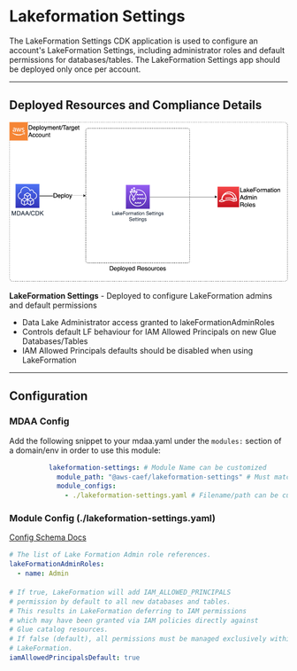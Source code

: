 # Lakeformation Settings

The LakeFormation Settings CDK application is used to configure an account's LakeFormation Settings, including administrator roles and default permissions for databases/tables. The LakeFormation Settings app should be deployed only once per account.

***

## Deployed Resources and Compliance Details

![LakeFormationSettings](../../../constructs/L3/governance/lakeformation-settings-l3-construct/docs/LakeFormationSettings.png)

**LakeFormation Settings** - Deployed to configure LakeFormation admins and default permissions
  
* Data Lake Administrator access granted to lakeFormationAdminRoles
* Controls default LF behaviour for IAM Allowed Principals on new Glue Databases/Tables
* IAM Allowed Principals defaults should be disabled when using LakeFormation

***

## Configuration

### MDAA Config

Add the following snippet to your mdaa.yaml under the `modules:` section of a domain/env in order to use this module:

```yaml
          lakeformation-settings: # Module Name can be customized
            module_path: "@aws-caef/lakeformation-settings" # Must match module NPM package name
            module_configs:
              - ./lakeformation-settings.yaml # Filename/path can be customized
```

### Module Config (./lakeformation-settings.yaml)

[Config Schema Docs](SCHEMA.md)

```yaml
# The list of Lake Formation Admin role references.
lakeFormationAdminRoles:
  - name: Admin

# If true, LakeFormation will add IAM_ALLOWED_PRINCIPALS
# permission by default to all new databases and tables.
# This results in LakeFormation deferring to IAM permissions
# which may have been granted via IAM policies directly against
# Glue catalog resources.
# If false (default), all permissions must be managed exclusively within
# LakeFormation.
iamAllowedPrincipalsDefault: true
```
